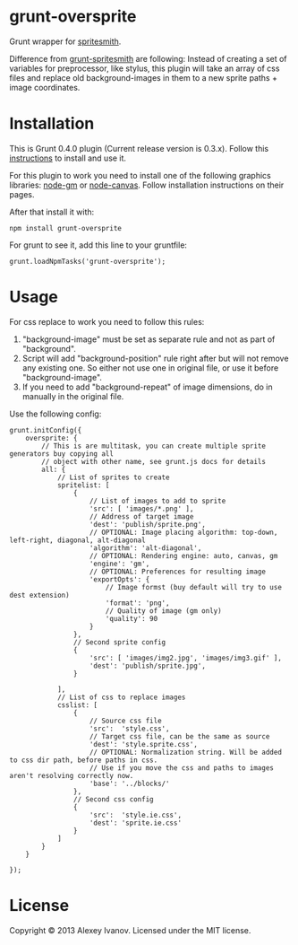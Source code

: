 grunt-oversprite
================

Grunt wrapper for [spritesmith](https://github.com/Ensighten/spritesmith).

Difference from [grunt-spritesmith](https://github.com/Ensighten/grunt-spritesmith) are following: Instead of creating a set of variables for preprocessor, like stylus, this plugin will take an array of css files and replace old background-images in them to a new sprite paths + image coordinates.


Installation
============

This is Grunt 0.4.0 plugin (Current release version is 0.3.x). Follow this [instructions](https://github.com/gruntjs/grunt/wiki/Getting-started) to install and use it.

For this plugin to work you need to install one of the following graphics libraries: [node-gm](https://github.com/aheckmann/gm) or [node-canvas](https://github.com/LearnBoost/node-canvas). Follow installation instructions on their pages.

After that install it with:

    npm install grunt-oversprite


For grunt to see it, add this line to your gruntfile:

    grunt.loadNpmTasks('grunt-oversprite');


Usage
=====

For css replace to work you need to follow this rules:

  1. "background-image" must be set as separate rule and not as part of "background".
  2. Script will add "background-position" rule right after but will not remove any existing one. So either not use one in original file, or use it before "background-image".
  3. If you need to add "background-repeat" of image dimensions, do in manually in the original file.

Use the following config:

    grunt.initConfig({
        oversprite: {
            // This is are multitask, you can create multiple sprite generators buy copying all 
            // object with other name, see grunt.js docs for details
            all: {
                // List of sprites to create
                spritelist: [
                    {
                        // List of images to add to sprite
                        'src': [ 'images/*.png' ],
                        // Address of target image
                        'dest': 'publish/sprite.png',
                        // OPTIONAL: Image placing algorithm: top-down, left-right, diagonal, alt-diagonal
                        'algorithm': 'alt-diagonal',
                        // OPTIONAL: Rendering engine: auto, canvas, gm
                        'engine': 'gm',
                        // OPTIONAL: Preferences for resulting image
                        'exportOpts': {
                            // Image formst (buy default will try to use dest extension)
                            'format': 'png',
                            // Quality of image (gm only)
                            'quality': 90
                        }
                    },
                    // Second sprite config
                    {
                        'src': [ 'images/img2.jpg', 'images/img3.gif' ],
                        'dest': 'publish/sprite.jpg',
                    }

                ],
                // List of css to replace images
                csslist: [
                    {
                        // Source css file
                        'src':  'style.css',
                        // Target css file, can be the same as source
                        'dest': 'style.sprite.css',
                        // OPTIONAL: Normalization string. Will be added to css dir path, before paths in css. 
                        // Use if you move the css and paths to images aren't resolving correctly now.
                        'base': '../blocks/'
                    },
                    // Second css config
                    {
                        'src':  'style.ie.css',
                        'dest': 'sprite.ie.css'
                    }
                ]
            }
        }

    });

License
=======

Copyright © 2013 Alexey Ivanov. Licensed under the MIT license.
